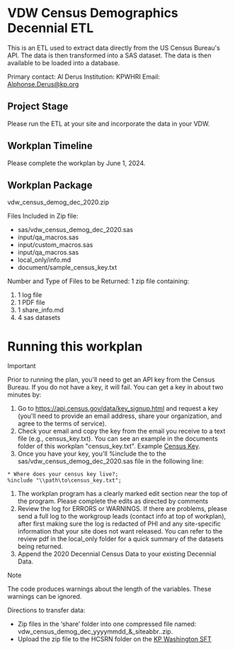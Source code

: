 # VDW Census Demographics Decennial ETL
This is an ETL used to extract data directly from the US Census Bureau's API. The data is then transformed into a SAS dataset. The data is then available to be loaded into a database.

Primary contact: Al Derus
Institution: KPWHRI
Email: Alphonse.Derus@kp.org

## Project Stage
Please run the ETL at your site and incorporate the data in your VDW.

## Workplan Timeline
Please complete the workplan by June 1, 2024.

## Workplan Package
  vdw_census_demog_dec_2020.zip

Files Included in Zip file:
* sas/vdw_census_demog_dec_2020.sas
* input/qa_macros.sas 
* input/custom_macros.sas 
* input/qa_macros.sas 
* local_only/info.md
* document/sample_census_key.txt

Number and Type of Files to be Returned: 
1 zip file containing:
1. 1 log file
1. 1 PDF file
1. 1 share_info.md
1. 4 sas datasets

# Running this workplan
> [!IMPORTANT]
> Prior to running the plan, you'll need to get an API key from the Census Bureau. If you do not have a key, it will fail. 
You can get a key in about two minutes by: 
1. Go to https://api.census.gov/data/key_signup.html and request a key (you'll need to provide an email address, share your organization, and agree to the terms of service). 
1. Check your email and copy the key from the email you receive to a text file (e.g., census_key.txt). You can see an example in the documents folder of this workplan "census_key.txt". Example [Census Key](/document/sample_census_key.txt).
1. Once you have your key, you'll %include the  to the sas/vdw_census_demog_dec_2020.sas file in the following line:
```sas
* Where does your census key live?;
%include "\\path\to\census_key.txt";
```
1. The workplan program has a clearly marked edit section near the top of the program.  Please complete the edits as directed by comments 
1. Review the log for ERRORS or WARNINGS.  If there are problems, please send a full log to the workgroup leads (contact info at top of workplan), after first making sure the log is redacted of PHI and any site-specific information that your site does not want released. You can refer to the review pdf in the local_only folder for a quick summary of the datasets being returned.
1. Append the 2020 Decennial Census Data to your existing Decennial Data.

> [!NOTE]
> The code produces warnings about the length of the variables.  These warnings can be ignored.

Directions to transfer data:
* Zip files in the ‘share’ folder into one compressed file named:  vdw_census_demog_dec_yyyymmdd_&_siteabbr..zip.
* Upload the zip file to the HCSRN folder on the [KP Washington SFT](https://projects.kpwashingtonresearch.org/SFT/main/login.aspx)
